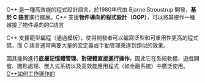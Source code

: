 C++ 是一種高效能的程式設計語言，於1980年代由 Bjarne Stroustrup 開發，**基於 C 語言**進行擴展。C++ 支援**物件導向的程式設計（OOP）**，可以將其視作一種嫁接了物件導向的C語言

C++ 支援範型編程（通過模板），使得開發者可以編寫泛型和可重用性更高的程式碼，而 C 語言通常需要大量的宏定義或手動管理來達到類似的效果。

因其能夠進行**底層記憶體管理、對硬體直接進行操作**，因此它在系統軟體、遊戲開發、圖形處理、嵌入式系統以及高效能應用程式（如金融系統）中廣泛使用。[C++如何工作運作的](https://github.com/noveres/MYacg/blob/main/C%2B%2B%E5%A6%82%E4%BD%95%E5%B7%A5%E4%BD%9C%E9%81%8B%E4%BD%9C%E7%9A%84.md)
